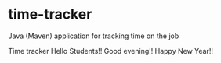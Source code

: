# time-tracker
Java (Maven) application for tracking time on the job

Time tracker
Hello Students!!
Good evening!!
Happy New Year!!

